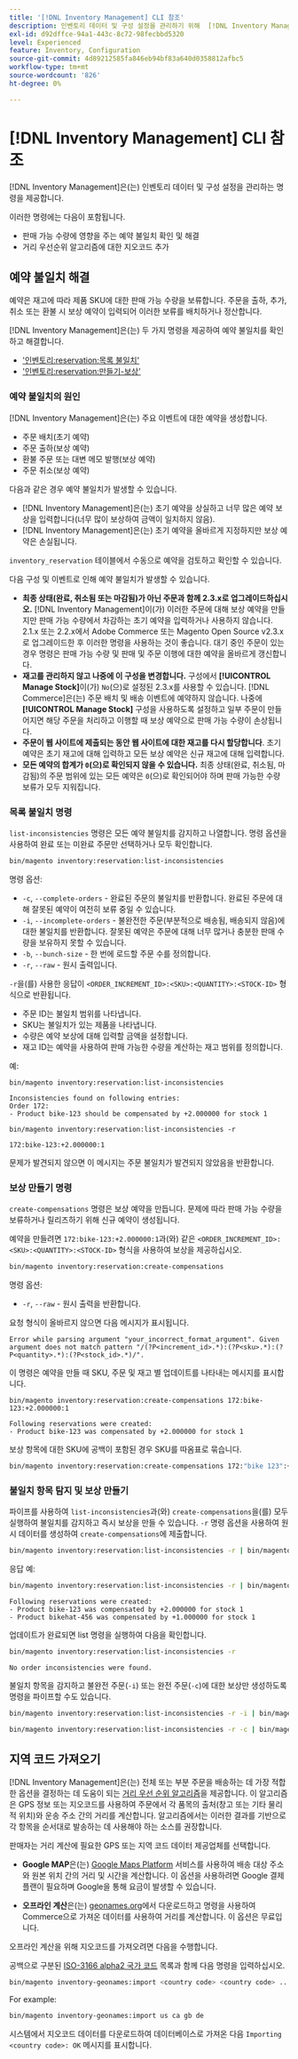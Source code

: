 ```yaml
---
title: '[!DNL Inventory Management] CLI 참조'
description: 인벤토리 데이터 및 구성 설정을 관리하기 위해  [!DNL Inventory Management] 모듈에서 제공하는 명령에 대해 알아봅니다.
exl-id: d92dffce-94a1-443c-8c72-98fecbbd5320
level: Experienced
feature: Inventory, Configuration
source-git-commit: 4d89212585fa846eb94bf83a640d0358812afbc5
workflow-type: tm+mt
source-wordcount: '826'
ht-degree: 0%

---
```


# [!DNL Inventory Management] CLI 참조

[!DNL Inventory Management]은(는) 인벤토리 데이터 및 구성 설정을 관리하는 명령을 제공합니다.

이러한 명령에는 다음이 포함됩니다.

- 판매 가능 수량에 영향을 주는 예약 불일치 확인 및 해결
- 거리 우선순위 알고리즘에 대한 지오코드 추가

## 예약 불일치 해결

예약은 재고에 따라 제품 SKU에 대한 판매 가능 수량을 보류합니다. 주문을 출하, 추가, 취소 또는 환불 시 보상 예약이 입력되어 이러한 보류를 배치하거나 정산합니다.

[!DNL Inventory Management]은(는) 두 가지 명령을 제공하여 예약 불일치를 확인하고 해결합니다.

- [&#39;인벤토리:reservation:목록 불일치&#39;](#list-inconsistencies-command)
- [&#39;인벤토리:reservation:만들기-보상&#39;](#create-compensations-command)

### 예약 불일치의 원인

[!DNL Inventory Management]은(는) 주요 이벤트에 대한 예약을 생성합니다.

- 주문 배치(초기 예약)
- 주문 출하(보상 예약)
- 환불 주문 또는 대변 메모 발행(보상 예약)
- 주문 취소(보상 예약)

다음과 같은 경우 예약 불일치가 발생할 수 있습니다.

- [!DNL Inventory Management]은(는) 초기 예약을 상실하고 너무 많은 예약 보상을 입력합니다(너무 많이 보상하여 금액이 일치하지 않음).
- [!DNL Inventory Management]은(는) 초기 예약을 올바르게 지정하지만 보상 예약은 손실됩니다.

`inventory_reservation` 테이블에서 수동으로 예약을 검토하고 확인할 수 있습니다.

다음 구성 및 이벤트로 인해 예약 불일치가 발생할 수 있습니다.

- **최종 상태(완료, 취소됨 또는 마감됨)가 아닌 주문과 함께 2.3.x로 업그레이드하십시오.** [!DNL Inventory Management]이(가) 이러한 주문에 대해 보상 예약을 만들지만 판매 가능 수량에서 차감하는 초기 예약을 입력하거나 사용하지 않습니다. 2.1.x 또는 2.2.x에서 Adobe Commerce 또는 Magento Open Source v2.3.x로 업그레이드한 후 이러한 명령을 사용하는 것이 좋습니다. 대기 중인 주문이 있는 경우 명령은 판매 가능 수량 및 판매 및 주문 이행에 대한 예약을 올바르게 갱신합니다.
- **재고를 관리하지 않고 나중에 이 구성을 변경합니다.** 구성에서 **[!UICONTROL Manage Stock]**&#x200B;이(가) `No`(으)로 설정된 2.3.x를 사용할 수 있습니다. [!DNL Commerce]은(는) 주문 배치 및 배송 이벤트에 예약하지 않습니다. 나중에 **[!UICONTROL Manage Stock]** 구성을 사용하도록 설정하고 일부 주문이 만들어지면 해당 주문을 처리하고 이행할 때 보상 예약으로 판매 가능 수량이 손상됩니다.
- **주문이 웹 사이트에 제출되는 동안 웹 사이트에 대한 재고를 다시 할당합니다**. 초기 예약은 초기 재고에 대해 입력하고 모든 보상 예약은 신규 재고에 대해 입력합니다.
- **모든 예약의 합계가 `0`(으)로 확인되지 않을 수 있습니다.** 최종 상태(완료, 취소됨, 마감됨)의 주문 범위에 있는 모든 예약은 `0`(으)로 확인되어야 하며 판매 가능한 수량 보류가 모두 지워집니다.

### 목록 불일치 명령

`list-inconsistencies` 명령은 모든 예약 불일치를 감지하고 나열합니다. 명령 옵션을 사용하여 완료 또는 미완료 주문만 선택하거나 모두 확인합니다.

```bash
bin/magento inventory:reservation:list-inconsistencies
```

명령 옵션:

- `-c`, `--complete-orders` - 완료된 주문의 불일치를 반환합니다. 완료된 주문에 대해 잘못된 예약이 여전히 보류 중일 수 있습니다.
- `-i`, `--incomplete-orders` - 불완전한 주문(부분적으로 배송됨, 배송되지 않음)에 대한 불일치를 반환합니다. 잘못된 예약은 주문에 대해 너무 많거나 충분한 판매 수량을 보유하지 못할 수 있습니다.
- `-b`, `--bunch-size` - 한 번에 로드할 주문 수를 정의합니다.
- `-r`, `--raw` - 원시 출력입니다.

`-r`을(를) 사용한 응답이 `<ORDER_INCREMENT_ID>:<SKU>:<QUANTITY>:<STOCK-ID>` 형식으로 반환됩니다.

- 주문 ID는 불일치 범위를 나타냅니다.
- SKU는 불일치가 있는 제품을 나타냅니다.
- 수량은 예약 보상에 대해 입력할 금액을 설정합니다.
- 재고 ID는 예약을 사용하여 판매 가능한 수량을 계산하는 재고 범위를 정의합니다.

예:

```terminal
bin/magento inventory:reservation:list-inconsistencies

Inconsistencies found on following entries:
Order 172:
- Product bike-123 should be compensated by +2.000000 for stock 1
```

```terminal
bin/magento inventory:reservation:list-inconsistencies -r

172:bike-123:+2.000000:1
```

문제가 발견되지 않으면 이 메시지는 주문 불일치가 발견되지 않았음을 반환합니다.

### 보상 만들기 명령

`create-compensations` 명령은 보상 예약을 만듭니다. 문제에 따라 판매 가능 수량을 보류하거나 릴리즈하기 위해 신규 예약이 생성됩니다.

예약을 만들려면 `172:bike-123:+2.000000:1`과(와) 같은 `<ORDER_INCREMENT_ID>:<SKU>:<QUANTITY>:<STOCK-ID>` 형식을 사용하여 보상을 제공하십시오.

```bash
bin/magento inventory:reservation:create-compensations
```

명령 옵션:

- `-r`, `--raw` - 원시 출력을 반환합니다.

요청 형식이 올바르지 않으면 다음 메시지가 표시됩니다.

```terminal
Error while parsing argument "your_incorrect_format_argument". Given argument does not match pattern "/(?P<increment_id>.*):(?P<sku>.*):(?P<quantity>.*):(?P<stock_id>.*)/".
```

이 명령은 예약을 만들 때 SKU, 주문 및 재고 별 업데이트를 나타내는 메시지를 표시합니다.

```terminal
bin/magento inventory:reservation:create-compensations 172:bike-123:+2.000000:1

Following reservations were created:
- Product bike-123 was compensated by +2.000000 for stock 1
```

보상 항목에 대한 SKU에 공백이 포함된 경우 SKU를 따옴표로 묶습니다.

```bash
bin/magento inventory:reservation:create-compensations 172:"bike 123":+2.000000:1
```

### 불일치 항목 탐지 및 보상 만들기

파이프를 사용하여 `list-inconsistencies`과(와) `create-compensations`을(를) 모두 실행하여 불일치를 감지하고 즉시 보상을 만들 수 있습니다. `-r` 명령 옵션을 사용하여 원시 데이터를 생성하여 `create-compensations`에 제출합니다.

```bash
bin/magento inventory:reservation:list-inconsistencies -r | bin/magento inventory:reservation:create-compensations
```

응답 예:

```bash
bin/magento inventory:reservation:list-inconsistencies -r | bin/magento inventory:reservation:create-compensations
```

```terminal
Following reservations were created:
- Product bike-123 was compensated by +2.000000 for stock 1
- Product bikehat-456 was compensated by +1.000000 for stock 1
```

업데이트가 완료되면 list 명령을 실행하여 다음을 확인합니다.

```bash
bin/magento inventory:reservation:list-inconsistencies -r
```

```terminal
No order inconsistencies were found.
```

불일치 항목을 감지하고 불완전 주문(`-i`) 또는 완전 주문(`-c`)에 대한 보상만 생성하도록 명령을 파이프할 수도 있습니다.

```bash
bin/magento inventory:reservation:list-inconsistencies -r -i | bin/magento inventory:reservation:create-compensations
```

```bash
bin/magento inventory:reservation:list-inconsistencies -r -c | bin/magento inventory:reservation:create-compensations
```

## 지역 코드 가져오기

[!DNL Inventory Management]은(는) 전체 또는 부분 주문을 배송하는 데 가장 적합한 옵션을 결정하는 데 도움이 되는 [거리 우선 순위 알고리즘](distance-priority-algorithm.md)을 제공합니다. 이 알고리즘은 GPS 정보 또는 지오코드를 사용하여 주문에서 각 품목의 출처(창고 또는 기타 물리적 위치)와 운송 주소 간의 거리를 계산합니다. 알고리즘에서는 이러한 결과를 기반으로 각 항목을 순서대로 발송하는 데 사용해야 하는 소스를 권장합니다.

판매자는 거리 계산에 필요한 GPS 또는 지역 코드 데이터 제공업체를 선택합니다.

- **Google MAP**&#x200B;은(는) [Google Maps Platform](https://mapsplatform.google.com/) 서비스를 사용하여 배송 대상 주소와 원본 위치 간의 거리 및 시간을 계산합니다. 이 옵션을 사용하려면 Google 결제 플랜이 필요하며 Google을 통해 요금이 발생할 수 있습니다.

- **오프라인 계산**&#x200B;은(는) [geonames.org](https://www.geonames.org/)에서 다운로드하고 명령을 사용하여 Commerce으로 가져온 데이터를 사용하여 거리를 계산합니다. 이 옵션은 무료입니다.

오프라인 계산을 위해 지오코드를 가져오려면 다음을 수행합니다.

공백으로 구분된 [ISO-3166 alpha2 국가 코드](https://www.geonames.org/countries/) 목록과 함께 다음 명령을 입력하십시오.

```bash
bin/magento inventory-geonames:import <country code> <country code> ...
```

For example:

```bash
bin/magento inventory-geonames:import us ca gb de
```

시스템에서 지오코드 데이터를 다운로드하여 데이터베이스로 가져온 다음 `Importing <country code>: OK` 메시지를 표시합니다.
